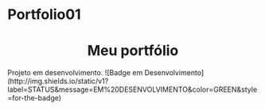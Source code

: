 # Portfolio01
<h1 align="center"> Meu portfólio </h1>
Projeto em desenvolvimento.
![Badge em Desenvolvimento](http://img.shields.io/static/v1?label=STATUS&message=EM%20DESENVOLVIMENTO&color=GREEN&style=for-the-badge)

